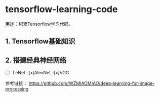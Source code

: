 # tensorflow-learning-code

用途：积累Tensorflow学习代码。

## 1. Tensorflow基础知识

## 2. 搭建经典神经网络
-[ ] LeNet
-[x]AlexNet
-[x]VGG

参考链接：
https://github.com/WZMIAOMIAO/deep-learning-for-image-processing




